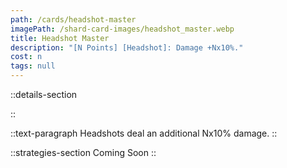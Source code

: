 ```yaml
---
path: /cards/headshot-master
imagePath: /shard-card-images/headshot_master.webp
title: Headshot Master
description: "[N Points] [Headshot]: Damage +Nx10%."
cost: n
tags: null
---
```


::details-section

::

::text-paragraph
Headshots deal an additional Nx10% damage.
::

::strategies-section
Coming Soon
::
